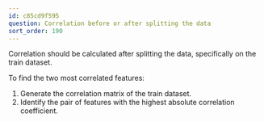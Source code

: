 ```yaml
---
id: c85cd9f595
question: Correlation before or after splitting the data
sort_order: 190
---
```


Correlation should be calculated after splitting the data, specifically on the train dataset.

To find the two most correlated features:

1. Generate the correlation matrix of the train dataset.
2. Identify the pair of features with the highest absolute correlation coefficient.